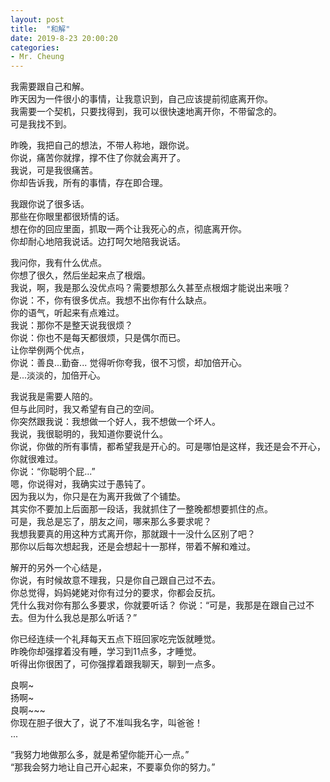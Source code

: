 ```yaml
---
layout: post
title:  "和解"
date: 2019-8-23 20:00:20
categories: 
- Mr. Cheung
---
```


我需要跟自己和解。  
昨天因为一件很小的事情，让我意识到，自己应该提前彻底离开你。  
我需要一个契机，只要找得到，我可以很快速地离开你，不带留念的。  
可是我找不到。  

昨晚，我把自己的想法，不带人称地，跟你说。  
你说，痛苦你就撑，撑不住了你就会离开了。  
我说，可是我很痛苦。  
你却告诉我，所有的事情，存在即合理。  

我跟你说了很多话。  
那些在你眼里都很矫情的话。  
想在你的回应里面，抓取一两个让我死心的点，彻底离开你。  
你却耐心地陪我说话。边打呵欠地陪我说话。  

我问你，我有什么优点。  
你想了很久，然后坐起来点了根烟。  
我说，啊，我是那么没优点吗？需要想那么久甚至点根烟才能说出来哦？  
你说：不，你有很多优点。我想不出你有什么缺点。  
你的语气，听起来有点难过。  
我说：那你不是整天说我很烦？  
你说：你也不是每天都很烦，只是偶尔而已。  
让你举例两个优点，  
你说：善良...勤奋...
觉得听你夸我，很不习惯，却加倍开心。  
是...淡淡的，加倍开心。  

我说我是需要人陪的。  
但与此同时，我又希望有自己的空间。  
你突然跟我说：我想做一个好人，我不想做一个坏人。  
我说，我很聪明的，我知道你要说什么。  
你说，你做的所有事情，都希望我是开心的。可是哪怕是这样，我还是会不开心，你就很难过。  
你说：“你聪明个屁...”  
嗯，你说得对，我确实过于愚钝了。  
因为我以为，你只是在为离开我做了个铺垫。  
其实你不要加上后面那一段话，我就抓住了一整晚都想要抓住的点。  
可是，我总是忘了，朋友之间，哪来那么多要求呢？  
我想我要真的用这种方式离开你，那就跟十一没什么区别了吧？  
那你以后每次想起我，还是会想起十一那样，带着不解和难过。  

解开的另外一个心结是，  
你说，有时候故意不理我，只是你自己跟自己过不去。  
你总觉得，妈妈姥姥对你有过分的要求，你都会反抗。  
凭什么我对你有那么多要求，你就要听话？
你说：“可是，我那是在跟自己过不去。但为什么我总是那么听话？”  

你已经连续一个礼拜每天五点下班回家吃完饭就睡觉。  
昨晚你却强撑着没有睡，学习到11点多，才睡觉。  
听得出你很困了，可你强撑着跟我聊天，聊到一点多。  

良啊~  
扬啊~  
良啊~~~  
你现在胆子很大了，说了不准叫我名字，叫爸爸！  
...  

“我努力地做那么多，就是希望你能开心一点。”  
“那我会努力地让自己开心起来，不要辜负你的努力。”   